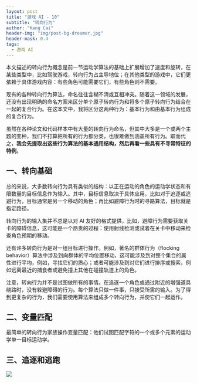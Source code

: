```yaml
---
layout: post
title: "游戏 AI - 10"
subtitle: "转向行为"
author: "Kang Cai"
header-img: "img/post-bg-dreamer.jpg"
header-mask: 0.4
tags:
  - 游戏 AI
---
```


本文描述的转向行为概念是前一节运动学算法的基础上扩展增加了速度和旋转，在某些类型中，比如驾驶游戏，转向行为占主导地位；在其他类型的游戏中，它们更依赖于具体游戏内容：有些角色可能需要它们，有些角色则不需要。

现有的各种转向行为算法，命名往往含糊不清或互相冲突。随着这一领域的发展，还没有出现明确的命名方案来区分单个原子转向行为和将多个原子转向行为结合在一起的复合行为。在这本文中，我将区分这两种行为：基本行为和由基本行为组成的复合行为。

虽然在各种论文和代码样本中有大量的转向行为命名，但其中大多是一个或两个主题的变种，我们不打算把所有的行为都分类，也很难做到涵盖所有行为。取而代之，**我会先提取出这些行为算法的基本通用结构，然后再看一些具有不寻常特征的特例**。

## 一、转向基础

总的来说，大多数转向行为具有类似的结构：以正在运动的角色的运动学状态和有限数量的目标信息作为输入。其中，目标信息取决于具体应用，比如对于追逐或逃避行为，目标通常是另一个移动的角色；再比如避障行为时的寻路算法，目标就是指定路径。

转向行为的输入集并不总是以对 AI 友好的格式提供，比如，避障行为需要获取关卡的障碍信息，这可能是一个昂贵的过程：使用射线检测或试着在关卡中移动来检查角色预期的移动。

还有许多转向行为是对一组目标进行操作。例如，著名的群体行为（flocking behavior）算法中涉及到向群体的平均位置移动，这可能涉及到对整个集合的属性进行平均，例如，寻找它们的质心；或者可能涉及到对它们进行排序或搜索，例如远离最近的捕食者或避免撞上其他在碰撞轨道上的角色。

注意，转向行为并不是试图做所有的事情。在追逐一个角色或通过附近的增强道具绕路时，没有躲避障碍的行为。每个算法只做一件事，只接受所需的输入。为了得到更复杂的行为，我们需要使用算法来组成多个转向行为，并使它们一起运作。

## 二、变量匹配

最简单的转向行为家族操作变量匹配：他们试图匹配字符的一个或多个元素的运动学单一目标运动学。

## 三、追逐和逃跑


<img src="https://kangcai.github.io/img/in-post/post-gameai/9.1.PNG"/>




